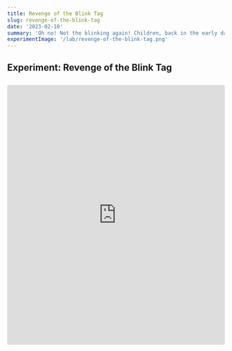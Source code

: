 ```yaml
---
title: Revenge of the Blink Tag
slug: revenge-of-the-blink-tag
date: '2023-02-10'
summary: 'Oh no! Not the blinking again! Children, back in the early days of the web (1994) Netscape introduced a feature that caused HTML elements to blink. This JS revives it! 😈'
experimentImage: '/lab/revenge-of-the-blink-tag.png'
---
```


## Experiment: Revenge of the Blink Tag

<div class="experiment">
<iframe title="Interactive Codepen Example" height="600" style="width: 100%;" scrolling="no" src="https://codepen.io/russellbits/embed/yLZxwOd?default-tab=html%2Cresult" frameborder="no" loading="lazy" allowtransparency="true" allowfullscreen="true">
  See the Pen <a href="https://codepen.io/russellbits/pen/yLZxwOd">
  Revenge of the Blink tag!</a> by Russell Warner (<a href="https://codepen.io/russellbits">@russellbits</a>)
  on <a href="https://codepen.io">CodePen</a>.
</iframe>
</div>

<style>
.experiment {
    margin: 2em 0 0 0;
}
</style>
